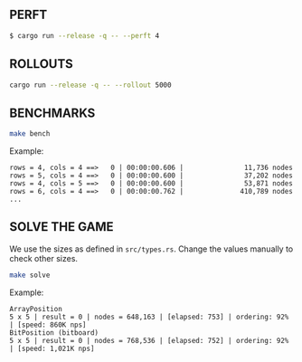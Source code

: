 ## PERFT

```sh
$ cargo run --release -q -- --perft 4
```

## ROLLOUTS

```sh
cargo run --release -q -- --rollout 5000
```

## BENCHMARKS

```sh
make bench
```

Example:
```
rows = 4, cols = 4 ==>   0 | 00:00:00.606 |               11,736 nodes
rows = 5, cols = 4 ==>   0 | 00:00:00.600 |               37,202 nodes
rows = 4, cols = 5 ==>   0 | 00:00:00.600 |               53,871 nodes
rows = 6, cols = 4 ==>   0 | 00:00:00.762 |              410,789 nodes
...
```


## SOLVE THE GAME

We use the sizes as defined in `src/types.rs`. Change the values manually to check other sizes.

```sh
make solve
```

Example:

```
ArrayPosition
5 x 5 | result = 0 | nodes = 648,163 | [elapsed: 753] | ordering: 92% | [speed: 860K nps]
BitPosition (bitboard)
5 x 5 | result = 0 | nodes = 768,536 | [elapsed: 752] | ordering: 92% | [speed: 1,021K nps]
```